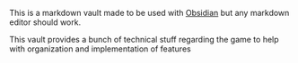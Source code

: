 This is a markdown vault made to be used with [Obsidian](https://obsidian.md/) but any markdown editor should work.

This vault provides a bunch of technical stuff regarding the game to help with organization and implementation of features
